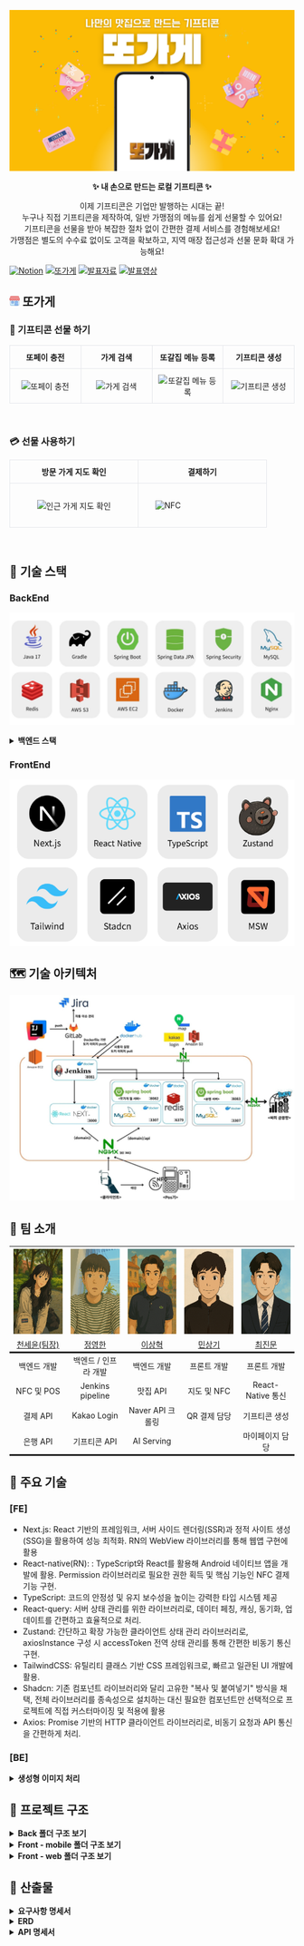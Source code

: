 ![first-screen.png](exec%2Freadme_assets%2Ffirst-screen.png)
<br />

<div align="center">

**✨ 내 손으로 만드는 로컬 기프티콘 ✨**<br />

이제 기프티콘은 기업만 발행하는 시대는 끝! <br/>
누구나 직접 기프티콘을 제작하여, 일반 가맹점의 메뉴를 쉽게 선물할 수 있어요!<br/>
기프티콘을 선물을 받아 복잡한 절차 없이 간편한 결제 서비스를 경험해보세요!<br/>
가맹점은 별도의 수수료 없이도 고객을 확보하고, 지역 매장 접근성과 선물 문화 확대 가능해요!<br/>

</div>

[![Notion](https://img.shields.io/badge/Notion-000000?style=for-the-badge&logo=notion&logoColor=white)](https://relic-sea-1e3.notion.site/1a412a0174e780b4870bd63cd477cac6)
[![또가게](https://img.shields.io/badge/%EB%98%90%EA%B0%80%EA%B2%8C-FFB300?style=for-the-badge)](https://j12e106.p.ssafy.io)
[![발표자료](https://img.shields.io/badge/%EB%B0%9C%ED%91%9C%EC%9E%90%EB%A3%8C-4F6AE6?style=for-the-badge&logo=googleslides&logoColor=white)](https://www.canva.com/design/DAGj4Cf_xWE/_Rcu9Lm_w1HBxPY1ytvvGQ/view?utm_content=DAGj4Cf_xWE&utm_campaign=designshare&utm_medium=link2&utm_source=uniquelinks&utlId=h840401bd48)
[![발표영상](https://img.shields.io/badge/%EB%B0%9C%ED%91%9C%EC%98%81%EC%83%81-34A853?style=for-the-badge&logo=googledrive&logoColor=white)](https://drive.google.com/file/d/1KMUg1nCRlpERWugAJ2aPaE8FoP9dPdUt/view)

## <img src="./exec/readme_assets/store-icon.png" width="18" height="18" style="border-radius:4px;" alt="Store"/> 또가게

<!-- 공통 안내: GitHub README에서는 inline style만 적용됩니다. -->

<!-- ▣ 기프티콘 커스텀 -->
<h3>🎁 기프티콘 선물 하기</h3>
<table width="100%" style="border-collapse:collapse; table-layout:fixed;">
  <tr>
    <th style="width:25%; padding:10px; border:1px solid #e5e7eb; text-align:center;">또페이 충전</th>
    <th style="width:25%; padding:10px; border:1px solid #e5e7eb; text-align:center;">가게 검색</th>
    <th style="width:25%; padding:10px; border:1px solid #e5e7eb; text-align:center;">또갈집 메뉴 등록</th>
    <th style="width:25%; padding:10px; border:1px solid #e5e7eb; text-align:center;">기프티콘 생성</th>
  </tr>
  <tr>
    <td style="padding:10px; border:1px solid #e5e7eb; text-align:center;">
      <img src="./exec/readme_assets/custom/또페이 충전.gif" alt="또페이 충전" height="400">
    </td>
    <td style="padding:10px; border:1px solid #e5e7eb; text-align:center;">
      <img src="./exec/readme_assets/custom/가게검색.gif" alt="가게 검색" height="400">
    </td>
    <td style="padding:10px; border:1px solid #e5e7eb; text-align:center;">
      <img src="./exec/readme_assets/custom/또갈집 메뉴 등록.gif" alt="또갈집 메뉴 등록" height="400">
    </td>
    <td style="padding:10px; border:1px solid #e5e7eb; text-align:center;">
      <img src="./exec/readme_assets/custom/기프티콘 생성.gif" alt="기프티콘 생성" height="400">
    </td>
  </tr>
</table>

<br/>

<!-- ▣ 결제 기능 -->
<h3>💳 선물 사용하기</h3>
<table width="100%" style="border-collapse:collapse; table-layout:fixed;">
  <tr>
    <th style="width:33.33%; padding:10px; border:1px solid #e5e7eb; text-align:center;">방문 가게 지도 확인</th>
    <th style="width:33.33%; padding:10px; border:1px solid #e5e7eb; text-align:center;">결제하기</th>
  </tr>
  <tr>
    <td style="padding:10px; border:1px solid #e5e7eb; text-align:center;">
      <img src="./exec/readme_assets/custom/인근 가게 지도 확인.gif" alt="인근 가게 지도 확인" height="400">
    </td>
    <td style="padding:30px; border:1px solid #e5e7eb">
      <img src="./exec/readme_assets/custom/nfc 결제.GIF" alt="NFC" height="400">
    </td>
  </tr>
</table>

<br/>

## 🔧 기술 스택

### BackEnd

![skill.png](./exec/readme_assets/BackEnd.jpg)

<details>
<summary><strong>백엔드 스택</strong></summary>

### ☕ Java 17

최신 LTS 버전의 Java를 기반으로, 높은 성능과 안정성을 갖춘 백엔드 애플리케이션 구현에 활용.  
Record, Switch Expression 등의 현대적인 문법을 통해 코드 가독성과 개발 생산성 향상.

---

### 🚀 Spring Boot 3.4.3

REST API, 스케줄링, 예외 처리, 검증 등의 기능을 빠르고 효율적으로 구현할 수 있도록 지원하는 프레임워크.  
프로젝트 구조와 의존성 관리를 표준화하여 유지보수성 향상.

---

### 🔐 Spring Security

JWT 기반의 인증 및 인가를 위해 커스텀 필터(`CustomAuthenticationFilter`)와 사용자 정의 토큰(`CustomAuthToken`)을 활용하여 보안 처리 구현.

---

### 🧩 Spring Data JPA

객체지향적인 방식으로 DB에 접근하며, 복잡한 쿼리도 메서드 정의만으로 간편하게 처리.

---

### 🗄️ MySQL

대중적이고 안정적인 관계형 데이터베이스.  
다양한 인덱스 전략과 트랜잭션 기능을 활용하여 데이터 정합성과 성능을 확보.  
테이블 간 관계(ERD)를 기반으로 유저-식당-메뉴 간의 구조적 설계 구성.

---

### ⚡ Redis

인증 토큰, 알림 캐시, 인기 맛집 데이터 등의 임시 저장소로 활용.  
빠른 읽기/쓰기 속도를 바탕으로 실시간 사용자 경험 개선.

---

### 🗂️ AWS S3

사용자 커스텀 메뉴 이미지 및 식당 이미지 저장소로 사용.  
`Pre-signed URL`을 통해 보안성을 확보하며, 대용량 정적 파일 업로드/다운로드 처리에 활용.

---

### 📦 Docker

로컬 개발 환경과 배포 환경의 일관성을 확보하기 위해 모든 구성 요소를 컨테이너화하여 관리.

---

### 🔁 Jenkins

GitLab 연동을 통해 자동화된 CI/CD 파이프라인을 구축.  
코드 커밋 시 자동 빌드 및 배포를 통해 개발 효율성과 안정성 강화.

---

### 🌐 Nginx

정적 리소스 제공 및 리버스 프록시 서버로 활용.  
API 요청 라우팅, SSL 인증서 설정, 로드밸런싱 등 웹 서버 최적화 구성에 기여.

</details>

### FrontEnd

![skill.png](./exec/readme_assets/FrontEnd.png)

## 🗺️ 기술 아키텍처

![ddo-store-architecture](./exec/readme_assets/또가게%20앱%20서버.jpg)

## 👥 팀 소개

<table style="text-align: center;" width="100%">
  <tr>
    <th style="text-align: center;" width="16.66%"><img src="./exec/readme_assets/member/cheon.png" width="150" height="150"/></th>
    <th style="text-align: center;" width="16.66%"><img src="./exec/readme_assets/member/jeong.png" width="150" height="150"/></th>
    <th style="text-align: center;" width="16.66%"><img src="./exec/readme_assets/member/lee.png" width="150" height="150"/></th>
    <th style="text-align: center;" width="16.66%"><img src="./exec/readme_assets/member/min.png" width="150" height="150"/></th>
    <th style="text-align: center;" width="16.66%"><img src="./exec/readme_assets/member/choi.png" width="150" height="150"/></th>
  </tr>
  <tr>
    <td style="text-align: center;" width="16.66%"><a href="https://github.com/yooniverse7" target="_blank">천세윤(팀장)</a></td>
    <td style="text-align: center;" width="16.66%"><a href="https://github.com/ynghan" target="_blank">정영한</a></td>
    <td style="text-align: center;" width="16.66%"><a href="https://github.com/leesanghyeok523" target="_blank">이상혁</a></td>
    <td style="text-align: center;" width="16.66%"><a href="https://github.com/Steadystudy" target="_blank">민상기</a></td>
    <td style="text-align: center;" width="16.66%"><a href="https://github.com/jinmoon23" target="_blank">최진문</a></td>
  </tr>
<tr>
  <td style="text-align: center; width:16.66%; border-top: solid;">백엔드 개발</td>
  <td style="text-align: center; width:16.66%; border-top: solid;">백엔드 / 인프라 개발</td>
  <td style="text-align: center; width:16.66%; border-top: solid;">백엔드 개발</td>
  <td style="text-align: center; width:16.66%; border-top: solid;">프론트 개발</td>
  <td style="text-align: center; width:16.66%; border-top: solid;">프론트 개발</td>
</tr>
  <tr>
    <td style="text-align: center;" width="16.66%">NFC 및 POS</td>
    <td style="text-align: center;" width="16.66%">Jenkins pipeline</td>
    <td style="text-align: center;" width="16.66%">맛집 API</td>
    <td style="text-align: center;" width="16.66%">지도 및 NFC</td>
    <td style="text-align: center;" width="16.66%">React-Native 통신</td>
  </tr>
  <tr>
    <td style="text-align: center;" width="16.66%">결제 API</td>
    <td style="text-align: center;" width="16.66%">Kakao Login</td>
    <td style="text-align: center;" width="16.66%">Naver API 크롤링</td>
    <td style="text-align: center;" width="16.66%">QR 결제 담당</td>
    <td style="text-align: center;" width="16.66%">기프티콘 생성</td>
  </tr>
  <tr>
    <td style="text-align: center; width:16.66%; border-bottom: solid;">은행 API</td>
    <td style="text-align: center; width:16.66%; border-bottom: solid;">기프티콘 API</td>
    <td style="text-align: center; width:16.66%; border-bottom: solid;">AI Serving</td>
    <td style="text-align: center; width:16.66%; border-bottom: solid;"></td>
    <td style="text-align: center; width:16.66%; border-bottom: solid;">마이페이지 담당</td>
  </tr>
</table>

## 🚀 주요 기술

### [FE]

-   Next.js: React 기반의 프레임워크, 서버 사이드 렌더링(SSR)과 정적 사이트 생성(SSG)을 활용하여 성능 최적화. RN의 WebView 라이브러리를 통해 웹앱 구현에 활용
-   React-native(RN): : TypeScript와 React를 활용해 Android 네이티브 앱을 개발에 활용. Permission 라이브러리로 필요한 권한 획득 및 핵심 기능인 NFC 결제 기능 구현.
-   TypeScript: 코드의 안정성 및 유지 보수성을 높이는 강력한 타입 시스템 제공
-   React-query: 서버 상태 관리를 위한 라이브러리로, 데이터 페칭, 캐싱, 동기화, 업데이트를 간편하고 효율적으로 처리.
-   Zustand: 간단하고 확장 가능한 클라이언트 상태 관리 라이브러리로, axiosInstance 구성 시 accessToken 전역 상태 관리를 통해 간편한 비동기 통신 구현.
-   TailwindCSS: 유틸리티 클래스 기반 CSS 프레임워크로, 빠르고 일관된 UI 개발에 활용.
-   Shadcn: 기존 컴포넌트 라이브러리와 달리 고유한 "복사 및 붙여넣기" 방식을 채택, 전체 라이브러리를 종속성으로 설치하는 대신 필요한 컴포넌트만 선택적으로 프로젝트에 직접 커스터마이징 및 적용에 활용
-   Axios: Promise 기반의 HTTP 클라이언트 라이브러리로, 비동기 요청과 API 통신을 간편하게 처리.

### [BE]

<details>
<summary><strong>생성형 이미지 처리</strong></summary>

-   **목표:**  
    사용자 맞춤 기프티콘 이미지를 생성하고, Amazon S3에 저장하여 클라우드에서 제공하는 서비스 구축.

-   **기술 스택:**
    -   **Stable Diffusion:** 이미지 생성 딥러닝 모델
    -   **GPT-4o (또는 최신 GPT 모델):** 동적 프롬프트 생성을 위한 언어 모델
    -   **FastAPI & LangChain:** API 엔드포인트와 서비스 통합
    -   **PyTorch 최적화:** `torch.float16` 사용 및 4비트 양자화 적용
    -   **Amazon S3:** 생성된 이미지의 클라우드 스토리지

### 초기 문제점

1. **이미지 퀄리티:**

    - 자체 하드코딩된 프롬프트를 사용했을 때 생성되는 이미지의 품질이 낮아, 사용자 만족도가 10장 중 1~2장 정도에 머물렀음.

2. **속도 및 리소스 사용:**
    - GPU 서버에서 실행 중에도 이미지 생성 시간이 90~100초 정도 소요되었고, 모델의 메모리 사용량이 매우 높았음.

### 해결 방안

1. **프롬프트 생성 개선:**

    - **동적 프롬프트 생성:**  
      GPT-4o, FastAPI, LangChain을 활용하여 사용자 입력에 맞는 동적 프롬프트를 생성하도록 변경.
        - 기존 정적인 프롬프트 대신, GPT 기반의 프롬프트 생성으로 사용자 만족도가 10장 중 9~10장으로 향상됨.
    - **캐싱된 프롬프트 파일 활용 (옵션):**  
      비용과 속도 개선을 위해 미리 작성된/캐싱된 프롬프트 파일을 사용하도록 구현 가능 (예: `cached_prompts/prompt_축하.txt`).

2. **모델 최적화:**
    - **데이터 타입 최적화:**
        - 기존 `torch.float32` 대신 `torch.float16` 사용하여 GPU 추론 속도를 향상시키고 메모리 사용량을 줄임.
    - **4비트 양자화:**
        - BitsAndBytes 라이브러리의 `BitsAndBytesConfig`를 사용해 모델의 transformer 부분을 4비트 양자화하여 리소스 사용량을 대폭 줄임.
        - 이를 통해 이미지 생성 시간이 기존의 90~100초에서 10~13초로 단축됨.

### 개선 결과

-   **이미지 생성 속도 개선:**

    -   최적화를 통해 90 ~ 100초였던 생성 시간이 10 ~ 13초로 단축됨.

-   **이미지 품질 향상:**

    -   GPT 기반 동적 프롬프트로 사용자 만족도가 10장 중 1~2장에서 9~10장으로 향상됨.

-   **리소스 효율성 증대:**
    -   `float16`과 4비트 양자화를 적용하여 GPU 메모리 사용량이 감소, 동일 서버에서 더 많은 작업을 동시에 처리할 수 있게 됨.

</details>

## 📂 프로젝트 구조

<details>
  <summary><strong>Back 폴더 구조 보기</strong></summary>
  <pre>
📦 main  
 ┣ 📂 java  
 ┃ ┗ 📂 com  
 ┃   ┗ 📂 example  
 ┃     ┗ 📂 ddo_pay  
 ┃       ┣ 📂 client  
 ┃       ┣ 📂 common  
 ┃       ┃ ┣ 📂 config  
 ┃       ┃ ┃ ┣ 📂 redis  
 ┃       ┃ ┃ ┣ 📂 rest  
 ┃       ┃ ┃ ┣ 📂 S3  
 ┃       ┃ ┃ ┗ 📂 security  
 ┃       ┃ ┃   ┗ 📂 token  
 ┃       ┃ ┣ 📂 dto  
 ┃       ┃ ┣ 📂 exception  
 ┃       ┃ ┣ 📂 response  
 ┃       ┃ ┗ 📂 util  
 ┃       ┣ 📂 gift  
 ┃       ┃ ┣ 📂 controller  
 ┃       ┃ ┣ 📂 dto  
 ┃       ┃ ┃ ┣ 📂 create  
 ┃       ┃ ┃ ┣ 📂 select  
 ┃       ┃ ┃ ┗ 📂 update  
 ┃       ┃ ┣ 📂 entity  
 ┃       ┃ ┣ 📂 repository  
 ┃       ┃ ┗ 📂 service  
 ┃       ┃   ┗ 📂 impl  
 ┃       ┣ 📂 pay  
 ┃       ┃ ┣ 📂 controller  
 ┃       ┃ ┣ 📂 dto  
 ┃       ┃ ┃ ┣ 📂 bank_request  
 ┃       ┃ ┃ ┣ 📂 bank_response  
 ┃       ┃ ┃ ┣ 📂 finance  
 ┃       ┃ ┃ ┣ 📂 request  
 ┃       ┃ ┃ ┗ 📂 response  
 ┃       ┃ ┣ 📂 entity  
 ┃       ┃ ┣ 📂 finance_api  
 ┃       ┃ ┣ 📂 repository  
 ┃       ┃ ┗ 📂 service  
 ┃       ┃   ┗ 📂 impl  
 ┃       ┣ 📂 restaurant  
 ┃       ┃ ┣ 📂 controller  
 ┃       ┃ ┣ 📂 dto  
 ┃       ┃ ┃ ┣ 📂 receipt  
 ┃       ┃ ┃ ┣ 📂 request  
 ┃       ┃ ┃ ┗ 📂 response  
 ┃       ┃ ┣ 📂 entity  
 ┃       ┃ ┣ 📂 mapper  
 ┃       ┃ ┣ 📂 repository  
 ┃       ┃ ┗ 📂 service  
 ┃       ┃   ┣ 📂 crawling  
 ┃       ┃   ┣ 📂 impl  
 ┃       ┃   ┗ 📂 receipt  
 ┃       ┃     ┗ 📂 impl  
 ┃       ┣ 📂 sse  
 ┃       ┗ 📂 user  
 ┃         ┣ 📂 controller  
 ┃         ┣ 📂 dto  
 ┃         ┃ ┣ 📂 request  
 ┃         ┃ ┗ 📂 response  
 ┃         ┣ 📂 entity  
 ┃         ┣ 📂 mapper  
 ┃         ┣ 📂 repo  
 ┃         ┗ 📂 service  
 ┃           ┗ 📂 impl  
 ┗ 📂 resources
   ┗ 📂 application.yml

  </pre>
</details>

<details>
  <summary><strong>Front - mobile 폴더 구조 보기</strong></summary>
  <pre>
📁 FE/mobile/src
├─📁 features
│  └─📁 contactServices
│      ├─📁 api
│      └─📁 types
└─📁 shared
    └─📁 utils
  </pre>
</details>

<details>
  <summary><strong>Front - web 폴더 구조 보기</strong></summary>
  <pre>
📁 FE/web/src
├─📁 app
│  ├─📁 (BarLayout)
│  │  ├─📁 gift
│  │  │  └─📁 get
│  │  │      └─📁 [id]
│  │  └─📁 me
│  │      ├─📁 info
│  │      │  └─📁 setting
│  │      └─📁 stores
│  └─📁 (NoLayout)
│      ├─📁 callback
│      ├─📁 gift
│      │  └─📁 create
│      ├─📁 login
│      ├─📁 moneyCharge
│      ├─📁 pay
│      │  ├─📁 completed
│      │  └─📁 password
│      ├─📁 permission
│      ├─📁 store
│      │  └─📁 register
│      └─📁 user
│          └─📁 firstLogin
├─📁 components
│  └─📁 ui
├─📁 entity
│  ├─📁 gift
│  │  ├─📁 api
│  │  └─📁 model
│  └─📁 store
│      ├─📁 api
│      └─📁 model
├─📁 features
│  ├─📁 crawledStore
│  │  └─📁 ui
│  ├─📁 favoriteStores
│  │  └─📁 ui
│  ├─📁 giftForm
│  │  ├─📁 api
│  │  └─📁 ui
│  ├─📁 gitfBox
│  │  └─📁 ui
│  ├─📁 kakaoLogin
│  │  ├─📁 api
│  │  └─📁 ui
│  ├─📁 map
│  │  ├─📁 model
│  │  └─📁 ui
│  ├─📁 menuForm
│  │  ├─📁 api
│  │  └─📁 ui
│  ├─📁 myMoneyCheck
│  │  ├─📁 api
│  │  └─📁 ui
│  ├─📁 paymentCheck
│  │  ├─📁 api
│  │  └─📁 ui
│  ├─📁 payPwdForm
│  │  ├─📁 api
│  │  └─📁 ui
│  └─📁 permissonRequest
│      └─📁 api
├─📁 lib
├─📁 shared
│  ├─📁 api
│  ├─📁 constants
│  ├─📁 hooks
│  ├─📁 modal
│  ├─📁 msw
│  │  └─📁 mock
│  │      ├─📁 data
│  │      └─📁 handlers
│  ├─📁 reactQuery
│  └─📁 utils
├─📁 store
├─📁 types
└─📁 widgets
    ├─📁 bottomBar
    │  └─📁 ui
    ├─📁 fadeUpContainer
    │  └─📁 ui
    └─📁 searchBar
        └─📁 ui
  </pre>
</details>

## 📜 산출물

<details>
  <summary><strong>요구사항 명세서</strong></summary>
  <h3>🔹 유저 및 지도 관리</h3>
  <img src="./exec/readme_assets/requirements/re1.png" alt="요구사항명세서">
  <h3>🔹 기프티콘 및 친구 관리</h3>
  <img src="./exec/readme_assets/requirements/re2.png" alt="요구사항명세서">
</details>

<details>
  <summary><strong>ERD</strong></summary>
  <img src="./exec/readme_assets/ERD.png" alt="erd">
</details>

<details>
  <summary><strong>API 명세서</strong></summary>
  <h3>🔹 유저 도메인</h3>
  <img src="./exec/readme_assets/domain/user-domain.png" alt="api명세서">
  <h3>🔹 기프티콘 도메인</h3>
  <img src="./exec/readme_assets/domain/gift-domain.png" alt="api명세서">
  <h3>🔹 페이 도메인</h3>
  <img src="./exec/readme_assets/domain/pay-domain.png" alt="api명세서">
  <h3>🔹 맛집 도메인</h3>
  <img src="./exec/readme_assets/domain/restaurant-domain.png" alt="api명세서">
  <h3>🔹 포스 도메인</h3>
  <img src="./exec/readme_assets/domain/pos-domain.png" alt="api명세서">
  <h3>🔹 은행 도메인</h3>
  <img src="./exec/readme_assets/domain/bank-domain.png" alt="api명세서">
</details>
